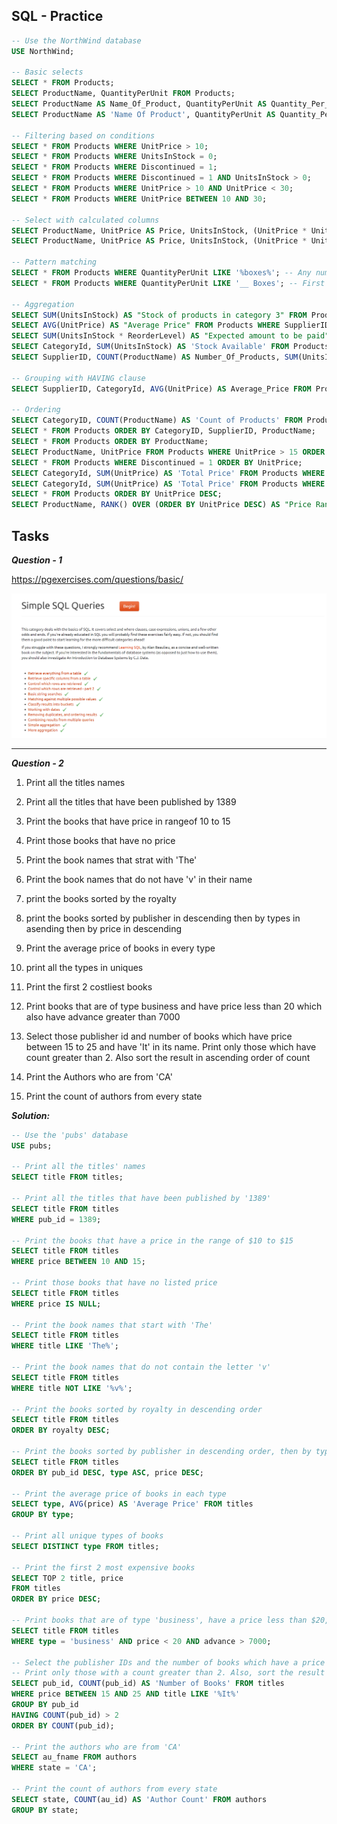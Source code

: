 ## SQL - Practice

```sql
-- Use the NorthWind database
USE NorthWind;

-- Basic selects
SELECT * FROM Products;
SELECT ProductName, QuantityPerUnit FROM Products;
SELECT ProductName AS Name_Of_Product, QuantityPerUnit AS Quantity_Per_Unit FROM Products;
SELECT ProductName AS 'Name Of Product', QuantityPerUnit AS Quantity_Per_Unit FROM Products;

-- Filtering based on conditions
SELECT * FROM Products WHERE UnitPrice > 10;
SELECT * FROM Products WHERE UnitsInStock = 0;
SELECT * FROM Products WHERE Discontinued = 1;
SELECT * FROM Products WHERE Discontinued = 1 AND UnitsInStock > 0;
SELECT * FROM Products WHERE UnitPrice > 10 AND UnitPrice < 30;
SELECT * FROM Products WHERE UnitPrice BETWEEN 10 AND 30;

-- Select with calculated columns
SELECT ProductName, UnitPrice AS Price, UnitsInStock, (UnitPrice * UnitsInStock) AS "Amount worth" FROM Products;
SELECT ProductName, UnitPrice AS Price, UnitsInStock, (UnitPrice * UnitsInStock) AS "Amount worth" FROM Products WHERE CategoryID = 3;

-- Pattern matching
SELECT * FROM Products WHERE QuantityPerUnit LIKE '%boxes%'; -- Any number of characters before and after boxes
SELECT * FROM Products WHERE QuantityPerUnit LIKE '__ Boxes'; -- First two characters are any characters and then Boxes

-- Aggregation
SELECT SUM(UnitsInStock) AS "Stock of products in category 3" FROM Products WHERE CategoryID = 3;
SELECT AVG(UnitPrice) AS "Average Price" FROM Products WHERE SupplierID = 2;
SELECT SUM(UnitsInStock * ReorderLevel) AS "Expected amount to be paid" FROM Products;
SELECT CategoryId, SUM(UnitsInStock) AS 'Stock Available' FROM Products GROUP BY CategoryId;
SELECT SupplierID, COUNT(ProductName) AS Number_Of_Products, SUM(UnitsInStock) AS 'Items in stock', AVG(UnitPrice) AS 'Average Price' FROM Products GROUP BY SupplierID;

-- Grouping with HAVING clause
SELECT SupplierID, CategoryId, AVG(UnitPrice) AS Average_Price FROM Products GROUP BY CategoryId, SupplierId HAVING AVG(UnitPrice) > 15;

-- Ordering
SELECT CategoryID, COUNT(ProductName) AS 'Count of Products' FROM Products GROUP BY CategoryID HAVING COUNT(ProductName) > 10;
SELECT * FROM Products ORDER BY CategoryID, SupplierID, ProductName;
SELECT * FROM Products ORDER BY ProductName;
SELECT ProductName, UnitPrice FROM Products WHERE UnitPrice > 15 ORDER BY CategoryId;
SELECT * FROM Products WHERE Discontinued = 1 ORDER BY UnitPrice;
SELECT CategoryId, SUM(UnitPrice) AS 'Total Price' FROM Products WHERE Discontinued != 1 GROUP BY CategoryId ORDER BY CategoryId;
SELECT CategoryId, SUM(UnitPrice) AS 'Total Price' FROM Products WHERE Discontinued != 1 GROUP BY CategoryId HAVING SUM(UnitPrice) > 200 ORDER BY 1 DESC;
SELECT * FROM Products ORDER BY UnitPrice DESC;
SELECT ProductName, RANK() OVER (ORDER BY UnitPrice DESC) AS "Price Rank" FROM Products;

```

## Tasks

***Question - 1***

https://pgexercises.com/questions/basic/

![pgexercises](pgexercises.png)

---

***Question - 2***

1. Print all the titles names

2. Print all the titles that have been published by 1389

3. Print the books that have price in rangeof 10 to 15

4. Print those books that have no price

5. Print the book names that strat with 'The'

6. Print the book names that do not have 'v' in their name

7. print the books sorted by the royalty

8. print the books sorted by publisher in descending then by types in asending then by price in descending

9. Print the average price of books in every type

10. print all the types in uniques

11. Print the first 2 costliest books

12. Print books that are of type business and have price less than 20 which also have advance greater than 7000

13. Select those publisher id and number of books which have price between 15 to 25 and have 'It' in its name. Print only those which have count greater than 2. Also sort the result in ascending order of count

14. Print the Authors who are from 'CA'

15. Print the count of authors from every state

**_Solution:_**

```sql
-- Use the 'pubs' database
USE pubs;

-- Print all the titles' names
SELECT title FROM titles;

-- Print all the titles that have been published by '1389'
SELECT title FROM titles
WHERE pub_id = 1389;

-- Print the books that have a price in the range of $10 to $15
SELECT title FROM titles
WHERE price BETWEEN 10 AND 15;

-- Print those books that have no listed price
SELECT title FROM titles
WHERE price IS NULL;

-- Print the book names that start with 'The'
SELECT title FROM titles
WHERE title LIKE 'The%';

-- Print the book names that do not contain the letter 'v'
SELECT title FROM titles
WHERE title NOT LIKE '%v%';

-- Print the books sorted by royalty in descending order
SELECT title FROM titles
ORDER BY royalty DESC;

-- Print the books sorted by publisher in descending order, then by type in ascending order, then by price in descending order
SELECT title FROM titles
ORDER BY pub_id DESC, type ASC, price DESC;

-- Print the average price of books in each type
SELECT type, AVG(price) AS 'Average Price' FROM titles
GROUP BY type;

-- Print all unique types of books
SELECT DISTINCT type FROM titles;

-- Print the first 2 most expensive books
SELECT TOP 2 title, price
FROM titles
ORDER BY price DESC;

-- Print books that are of type 'business', have a price less than $20, and have an advance greater than $7000
SELECT title FROM titles
WHERE type = 'business' AND price < 20 AND advance > 7000;

-- Select the publisher IDs and the number of books which have a price between $15 to $25 and contain 'It' in the title.
-- Print only those with a count greater than 2. Also, sort the result in ascending order of the count.
SELECT pub_id, COUNT(pub_id) AS 'Number of Books' FROM titles
WHERE price BETWEEN 15 AND 25 AND title LIKE '%It%'
GROUP BY pub_id
HAVING COUNT(pub_id) > 2
ORDER BY COUNT(pub_id);

-- Print the authors who are from 'CA'
SELECT au_fname FROM authors
WHERE state = 'CA';

-- Print the count of authors from every state
SELECT state, COUNT(au_id) AS 'Author Count' FROM authors
GROUP BY state;

```
